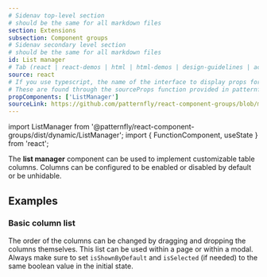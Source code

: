 ```yaml
---
# Sidenav top-level section
# should be the same for all markdown files
section: Extensions
subsection: Component groups
# Sidenav secondary level section
# should be the same for all markdown files
id: List manager
# Tab (react | react-demos | html | html-demos | design-guidelines | accessibility)
source: react
# If you use typescript, the name of the interface to display props for
# These are found through the sourceProps function provided in patternfly-docs.source.js
propComponents: ['ListManager']
sourceLink: https://github.com/patternfly/react-component-groups/blob/main/packages/module/patternfly-docs/content/extensions/component-groups/examples/ListManager/ListManager.md
---
```


import ListManager from '@patternfly/react-component-groups/dist/dynamic/ListManager';
import { FunctionComponent, useState } from 'react';

The **list manager** component can be used to implement customizable table columns. Columns can be configured to be enabled or disabled by default or be unhidable. 

## Examples

### Basic column list

The order of the columns can be changed by dragging and dropping the columns themselves. This list can be used within a page or within a modal. Always make sure to set `isShownByDefault` and `isSelected` (if needed) to the same boolean value in the initial state.

```js file="./ListManagerExample.tsx"
